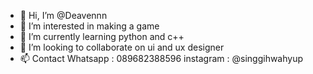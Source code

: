 - 👋 Hi, I’m @Deavennn
- 👀 I’m interested in making a game
- 🌱 I’m currently learning python and c++
- 💞️ I’m looking to collaborate on ui and ux designer
- 📫 Contact
Whatsapp : 089682388596
instagram : @singgihwahyup

